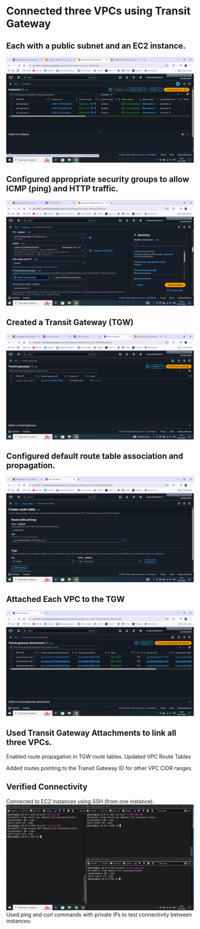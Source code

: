 # Connected three VPCs using Transit Gateway

## Each with a public subnet and an EC2 instance.
![alt text](<Screenshots/Screenshot (127).png>)

## Configured appropriate security groups to allow ICMP (ping) and HTTP traffic.
![alt text](<Screenshots/ec2 setup for vpc1 (2).png>)

## Created a Transit Gateway (TGW)
![alt text](<Screenshots/Screenshot (121).png>)


## Configured default route table association and propagation.
![alt text](Screenshots/rt-test-vpc-1.png)


## Attached Each VPC to the TGW
![alt text](<Screenshots/Screenshot (123).png>)
## Used Transit Gateway Attachments to link all three VPCs.

Enabled route propagation in TGW route tables.
Updated VPC Route Tables

Added routes pointing to the Transit Gateway ID for other VPC CIDR ranges.

## Verified Connectivity
Connected to EC2 instances using SSH (from one instance).
![alt text](<Screenshots/Screenshot (124).png>)
Used ping and curl commands with private IPs to test connectivity between instances:
